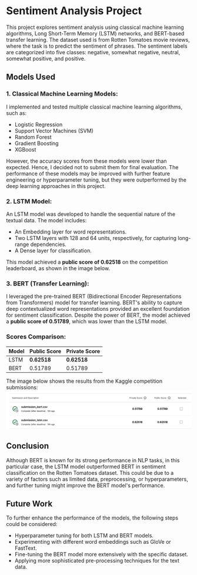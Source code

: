 # Sentiment Analysis Project

This project explores sentiment analysis using classical machine learning algorithms, Long Short-Term Memory (LSTM) networks, and BERT-based transfer learning. The dataset used is from Rotten Tomatoes movie reviews, where the task is to predict the sentiment of phrases. The sentiment labels are categorized into five classes: negative, somewhat negative, neutral, somewhat positive, and positive.

## Models Used

### 1. **Classical Machine Learning Models**:

I implemented and tested multiple classical machine learning algorithms, such as:

- Logistic Regression
- Support Vector Machines (SVM)
- Random Forest
- Gradient Boosting
- XGBoost

However, the accuracy scores from these models were lower than expected. Hence, I decided not to submit them for final evaluation. The performance of these models may be improved with further feature engineering or hyperparameter tuning, but they were outperformed by the deep learning approaches in this project.

### 2. **LSTM Model**:

An LSTM model was developed to handle the sequential nature of the textual data. The model includes:

- An Embedding layer for word representations.
- Two LSTM layers with 128 and 64 units, respectively, for capturing long-range dependencies.
- A Dense layer for classification.

This model achieved a **public score of 0.62518** on the competition leaderboard, as shown in the image below.

### 3. **BERT (Transfer Learning)**:

I leveraged the pre-trained BERT (Bidirectional Encoder Representations from Transformers) model for transfer learning. BERT's ability to capture deep contextualized word representations provided an excellent foundation for sentiment classification. Despite the power of BERT, the model achieved a **public score of 0.51789**, which was lower than the LSTM model.

### Scores Comparison:

| Model | Public Score | Private Score |
| ----- | ------------ | ------------- |
| LSTM  | **0.62518**  | **0.62518**   |
| BERT  | 0.51789      | 0.51789       |

The image below shows the results from the Kaggle competition submissions:
![Submission Results](images/1.png)

## Conclusion

Although BERT is known for its strong performance in NLP tasks, in this particular case, the LSTM model outperformed BERT in sentiment classification on the Rotten Tomatoes dataset. This could be due to a variety of factors such as limited data, preprocessing, or hyperparameters, and further tuning might improve the BERT model's performance.

## Future Work

To further enhance the performance of the models, the following steps could be considered:

- Hyperparameter tuning for both LSTM and BERT models.
- Experimenting with different word embeddings such as GloVe or FastText.
- Fine-tuning the BERT model more extensively with the specific dataset.
- Applying more sophisticated pre-processing techniques for the text data.
